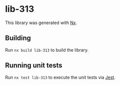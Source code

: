 # lib-313

This library was generated with [Nx](https://nx.dev).

## Building

Run `nx build lib-313` to build the library.

## Running unit tests

Run `nx test lib-313` to execute the unit tests via [Jest](https://jestjs.io).
